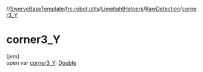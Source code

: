 //[SwerveBaseTemplate](../../../../index.md)/[frc.robot.utils](../../index.md)/[LimelightHelpers](../index.md)/[RawDetection](index.md)/[corner3_Y](corner3_-y.md)

# corner3_Y

[jvm]\
open var [corner3_Y](corner3_-y.md): [Double](https://kotlinlang.org/api/latest/jvm/stdlib/kotlin/-double/index.html)
